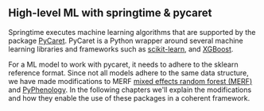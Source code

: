 <!--
SPDX-FileCopyrightText: 2023 Springtime authors

SPDX-License-Identifier: Apache-2.0
-->

## High-level ML with springtime & pycaret

Springtime executes machine learning algorithms that are supported by the
package [PyCaret](https://pycaret.readthedocs.io/). PyCaret is a Python wrapper
around several machine learning libraries and frameworks such as
[scikit-learn](https://scikit-learn.org/stable/), and
[XGBoost](https://xgboost.readthedocs.io/en/latest/).

For a ML model to work with pycaret, it needs to adhere to the sklearn reference
format. Since not all models adhere to the same data structure, we have made
modifications to MERF [mixed effects random forest
(MERF)](https://manifoldai.github.io/merf/) and
[PyPhenology](https://github.com/sdtaylor/pyPhenology). In the following
chapters we'll explain the modifications and how they enable the use of these
packages in a coherent framework.
